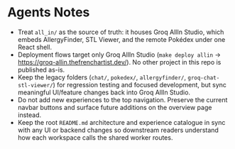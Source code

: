 # Agents Notes

- Treat `all_in/` as the source of truth: it houses Groq AllIn Studio, which embeds AllergyFinder, STL Viewer, and the remote Pokédex under one React shell.
- Deployment flows target only Groq AllIn Studio (`make deploy allin` → https://groq-allin.thefrenchartist.dev/). No other project in this repo is published as-is.
- Keep the legacy folders (`chat/`, `pokedex/`, `allergyfinder/`, `groq-chat-stl-viewer/`) for regression testing and focused development, but sync meaningful UI/feature changes back into Groq AllIn Studio.
- Do not add new experiences to the top navigation. Preserve the current navbar buttons and surface future additions on the
  overview page instead.
- Keep the root `README.md` architecture and experience catalogue in sync with any UI or backend changes so downstream readers
  understand how each workspace calls the shared worker routes.
